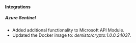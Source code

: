 
#### Integrations
##### Azure Sentinel
- Added additional functionality to Microsoft API Module.
- Updated the Docker image to: *demisto/crypto:1.0.0.24037*.
